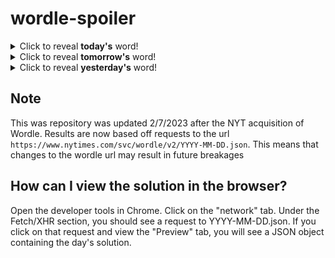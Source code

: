 # wordle-spoiler

<details>
  <summary>Click to reveal <b>today's</b> word!</summary>
  <br>
  <b> guide </b>
</details>

<details>
  <summary>Click to reveal <b>tomorrow's</b> word!</summary>
  <br>
  <b> solid </b>
</details>

<details>
  <summary>Click to reveal <b>yesterday's</b> word!</summary>
  <br>
  <b> throw </b>
</details>

## Note
This was repository was updated 2/7/2023 after the NYT acquisition of Wordle. Results are now based off requests to the url `https://www.nytimes.com/svc/wordle/v2/YYYY-MM-DD.json`. This means that changes to the wordle url may result in future breakages

## How can I view the solution in the browser?
Open the developer tools in Chrome. Click on the "network" tab. Under the Fetch/XHR section, you should see a request to YYYY-MM-DD.json. If you click on that request and view the "Preview" tab, you will see a JSON object containing the day's solution.